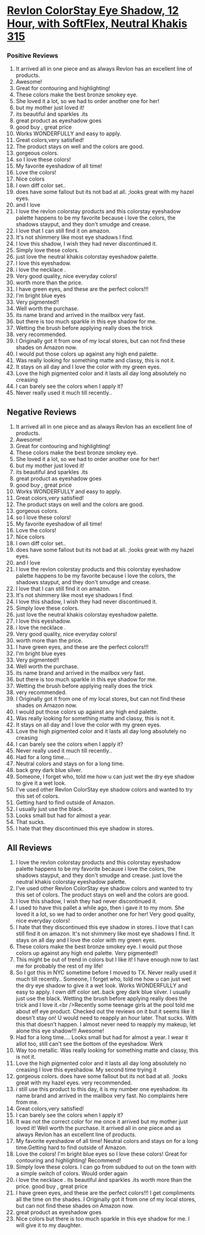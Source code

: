 # [Revlon ColorStay Eye Shadow, 12 Hour, with SoftFlex, Neutral Khakis 315](https://products.checkmycream.com/products/Revlon-ColorStay-Eye-Shadow-12-Hour-with-SoftFlex-Neutral-Khakis-315.html)

### Positive Reviews

<ol>
      <li>It arrived all in one piece and as always Revlon has an excellent line of products.</li>
      <li>Awesome!</li>
      <li>Great for contouring and highlighting!</li>
      <li>These colors make the best bronze smokey eye.</li>
      <li>She loved it a lot, so we had to order another one for her!</li>
      <li>but my mother just loved it!</li>
      <li>its beautiful ánd sparkles .its</li>
      <li>great product as eyeshadow goes</li>
      <li>good buy , great price</li>
      <li>Works WONDERFULLY and easy to apply.</li>
      <li>Great colors,very satisfied!</li>
      <li>The product stays on well and the colors are good.</li>
      <li>gorgeous colors.</li>
      <li>so I love these colors!</li>
      <li>My favorite eyeshadow of all time!</li>
      <li>Love the colors!</li>
      <li>Nice colors</li>
      <li>I own diff color set..</li>
      <li>does have some fallout but its not bad at all. ;looks great with my hazel eyes.</li>
      <li>and I love</li>
      <li>I love the revlon colorstay products and this colorstay eyeshadow palette happens to be my favorite because i love the colors, the shadows stayput, and they don&#x27;t smudge and crease.</li>
      <li>I love that I can still find it on amazon.</li>
      <li>It&#x27;s not shimmery like most eye shadows I find.</li>
      <li>I love this shadow, I wish they had never discontinued it.</li>
      <li>Simply love these colors.</li>
      <li>just love the neutral khakis colorstay eyeshadow palette.</li>
      <li>I love this eyeshadow.</li>
      <li>i love the necklace .</li>
      <li>Very good quality, nice everyday colors!</li>
      <li>worth more than the price.</li>
      <li>I have green eyes, and these are the perfect colors!!!</li>
      <li>I&#x27;m bright blue eyes</li>
      <li>Very pigmented!!</li>
      <li>Well worth the purchase.</li>
      <li>its name brand and arrived in the mailbox very fast.</li>
      <li>but there is too much sparkle in this eye shadow for me.  </li>
      <li>Wetting the brush before applying really does the trick</li>
      <li>very recommended.</li>
      <li>I Originally got it from one of my local stores, but can not find these shades on Amazon now.</li>
      <li>I would put those colors up against any high end palette.</li>
      <li>Was really looking for something matte and classy, this is not it.</li>
      <li>It stays on all day and I love the color with my green eyes.</li>
      <li>Love the high pigmented color and it lasts all day long absolutely no creasing</li>
      <li>I can barely see the colors when I apply it?</li>
      <li>Never really used it much till recently..</li>
</ol>


<h2>Negative Reviews</h2>
<ol>
<li> It arrived all in one piece and as always Revlon has an excellent line of products.</li>
<li> Awesome!</li>
<li> Great for contouring and highlighting!</li>
<li> These colors make the best bronze smokey eye.</li>
<li> She loved it a lot, so we had to order another one for her!</li>
<li> but my mother just loved it!</li>
<li> its beautiful ánd sparkles .its</li>
<li> great product as eyeshadow goes</li>
<li> good buy , great price</li>
<li> Works WONDERFULLY and easy to apply.</li>
<li> Great colors,very satisfied!</li>
<li> The product stays on well and the colors are good.</li>
<li> gorgeous colors.</li>
<li> so I love these colors!</li>
<li> My favorite eyeshadow of all time!</li>
<li> Love the colors!</li>
<li> Nice colors</li>
<li> I own diff color set..</li>
<li> does have some fallout but its not bad at all. ;looks great with my hazel eyes.</li>
<li> and I love</li>
<li> I love the revlon colorstay products and this colorstay eyeshadow palette happens to be my favorite because i love the colors, the shadows stayput, and they don&#x27;t smudge and crease.</li>
<li> I love that I can still find it on amazon.</li>
<li> It&#x27;s not shimmery like most eye shadows I find.</li>
<li> I love this shadow, I wish they had never discontinued it.</li>
<li> Simply love these colors.</li>
<li> just love the neutral khakis colorstay eyeshadow palette.</li>
<li> I love this eyeshadow.</li>
<li> i love the necklace .</li>
<li> Very good quality, nice everyday colors!</li>
<li> worth more than the price.</li>
<li> I have green eyes, and these are the perfect colors!!!</li>
<li> I&#x27;m bright blue eyes</li>
<li> Very pigmented!!</li>
<li> Well worth the purchase.</li>
<li> its name brand and arrived in the mailbox very fast.</li>
<li> but there is too much sparkle in this eye shadow for me.  </li>
<li> Wetting the brush before applying really does the trick</li>
<li> very recommended.</li>
<li> I Originally got it from one of my local stores, but can not find these shades on Amazon now.</li>
<li> I would put those colors up against any high end palette.</li>
<li> Was really looking for something matte and classy, this is not it.</li>
<li> It stays on all day and I love the color with my green eyes.</li>
<li> Love the high pigmented color and it lasts all day long absolutely no creasing</li>
<li> I can barely see the colors when I apply it?</li>
<li> Never really used it much till recently..</li>
<li> Had for a long time....</li>
<li> Neutral colors and stays on for a long time.</li>
<li> back grey dark blue silver.</li>
<li> Someone, I forget who, told me how u can just wet the dry eye shadow to give it a wet look.</li>
<li> I&#x27;ve used other Revlon ColorStay eye shadow colors and wanted to try this set of colors.  </li>
<li> Getting hard to find outside of Amazon.</li>
<li> I usually just use the black.</li>
<li> Looks small but had for almost a year.</li>
<li> That sucks.</li>
<li> I hate that they discontinued this eye shadow in stores.</li>
</ol>

<h2>All Reviews</h2>

<ol>
    <li> I love the revlon colorstay products and this colorstay eyeshadow palette happens to be my favorite because i love the colors, the shadows stayput, and they don&#x27;t smudge and crease. just love the neutral khakis colorstay eyeshadow palette.</li>
    <li> I&#x27;ve used other Revlon ColorStay eye shadow colors and wanted to try this set of colors.  The product stays on well and the colors are good.</li>
    <li> I love this shadow, I wish they had never discontinued it.</li>
    <li> I used to have this pallet a while ago, then i gave it to my mom. She loved it a lot, so we had to order another one for her! Very good quality, nice everyday colors!</li>
    <li> I hate that they discontinued this eye shadow in stores. I love that I can still find it on amazon. It&#x27;s not shimmery like most eye shadows I find. It stays on all day and I love the color with my green eyes.</li>
    <li> These colors make the best bronze smokey eye. I would put those colors up against any high end palette. Very pigmented!!</li>
    <li> This might be out of trend in colors but I like it!  I have enough now to last me for probably the rest of my life!</li>
    <li> So I got this in NYC sometime before I moved to TX. Never really used it much till recently.. Someone, I forget who, told me how u can just wet the dry eye shadow to give it a wet look. Works WONDERFULLY and easy to apply. I own diff color set..back grey dark blue silver. I usually just use the black. Wetting the brush before applying really does the trick and I love it.&lt;br /&gt;Recently some teenage girls at the pool told me about elf eye product. Checked out the reviews on it but it seems like it doesn&#x27;t stay on! U would need to reapply an hour later. That sucks. With this that doesn&#x27;t happen. I almost never need to reapply my makeup, let alone this eye shadow!!! Awesome!</li>
    <li> Had for a long time.... Looks small but had for almost a year. I wear it allot too, still can&#x27;t see the bottom of the eyeshadow. Werk</li>
    <li> Way too metallic. Was really looking for something matte and classy, this is not it.</li>
    <li> Love the high pigmented color and it lasts all day long absolutely no creasing I love this eyeshadow. My second time trying it</li>
    <li> gorgeous colors. does have some fallout but its not bad at all. ;looks great with my hazel eyes. very recommended.</li>
    <li> i still use this product to this day, it is my number one eyeshadow. its name brand and arrived in the mailbox very fast. No complaints here from me.</li>
    <li> Great colors,very satisfied!</li>
    <li> I can barely see the colors when I apply it?</li>
    <li> It was not the correct color for me once it arrived but my mother just loved it! Well worth the purchase. It arrived all in one piece and as always Revlon has an excellent line of products.</li>
    <li> My favorite eyeshadow of all time! Neutral colors and stays on for a long time.Getting hard to find outside of Amazon.</li>
    <li> Love the colors! I&#x27;m bright blue eyes so I love these colors! Great for contouring and highlighting! Recommend!</li>
    <li> Simply love these colors. I can go from subdued to out on the town with a simple switch of colors. Would order again</li>
    <li> i love the necklace . its beautiful ánd sparkles .its worth more than the price. good buy , great price</li>
    <li> I have green eyes, and these are the perfect colors!!! I get compliments all the time on the shades. I Originally got it from one of my local stores, but can not find these shades on Amazon now.</li>
    <li> great product as eyeshadow goes</li>
    <li> Nice colors but there is too much sparkle in this eye shadow for me.  I will give it to my daughter.</li>
</ol>




